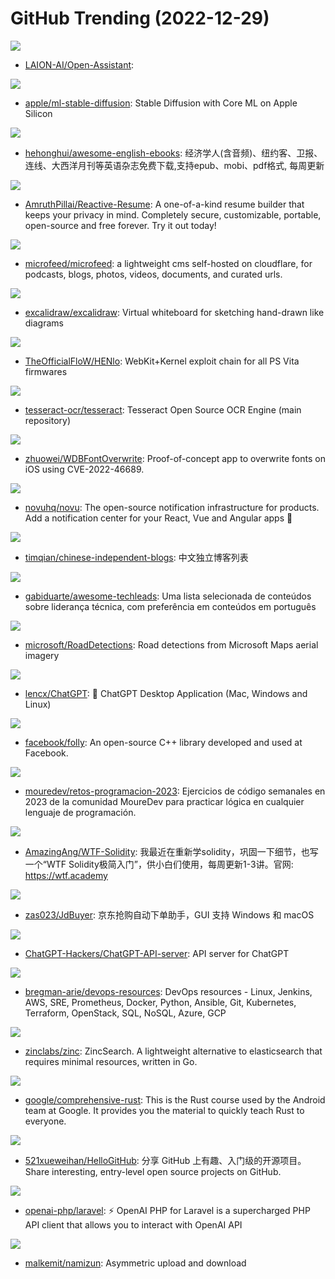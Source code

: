 # GitHub Trending (2022-12-29)

![](https://img.shields.io/badge/Python-New%20306-green?style=flat-square&logo=appveyor)
- [LAION-AI/Open-Assistant](https://github.com/LAION-AI/Open-Assistant): 

![](https://img.shields.io/badge/Python-New%2051-green?style=flat-square&logo=appveyor)
- [apple/ml-stable-diffusion](https://github.com/apple/ml-stable-diffusion): Stable Diffusion with Core ML on Apple Silicon

![](https://img.shields.io/badge/CSS-New%20311-green?style=flat-square&logo=appveyor)
- [hehonghui/awesome-english-ebooks](https://github.com/hehonghui/awesome-english-ebooks): 经济学人(含音频)、纽约客、卫报、连线、大西洋月刊等英语杂志免费下载,支持epub、mobi、pdf格式, 每周更新

![](https://img.shields.io/badge/TypeScript-New%20422-green?style=flat-square&logo=appveyor)
- [AmruthPillai/Reactive-Resume](https://github.com/AmruthPillai/Reactive-Resume): A one-of-a-kind resume builder that keeps your privacy in mind. Completely secure, customizable, portable, open-source and free forever. Try it out today!

![](https://img.shields.io/badge/JavaScript-New%20390-green?style=flat-square&logo=appveyor)
- [microfeed/microfeed](https://github.com/microfeed/microfeed): a lightweight cms self-hosted on cloudflare, for podcasts, blogs, photos, videos, documents, and curated urls.

![](https://img.shields.io/badge/TypeScript-New%20143-green?style=flat-square&logo=appveyor)
- [excalidraw/excalidraw](https://github.com/excalidraw/excalidraw): Virtual whiteboard for sketching hand-drawn like diagrams

![](https://img.shields.io/badge/JavaScript-New%2025-green?style=flat-square&logo=appveyor)
- [TheOfficialFloW/HENlo](https://github.com/TheOfficialFloW/HENlo): WebKit+Kernel exploit chain for all PS Vita firmwares

![](https://img.shields.io/badge/C%2B%2B-New%2038-green?style=flat-square&logo=appveyor)
- [tesseract-ocr/tesseract](https://github.com/tesseract-ocr/tesseract): Tesseract Open Source OCR Engine (main repository)

![](https://img.shields.io/badge/Swift-New%20100-green?style=flat-square&logo=appveyor)
- [zhuowei/WDBFontOverwrite](https://github.com/zhuowei/WDBFontOverwrite): Proof-of-concept app to overwrite fonts on iOS using CVE-2022-46689.

![](https://img.shields.io/badge/TypeScript-New%20655-green?style=flat-square&logo=appveyor)
- [novuhq/novu](https://github.com/novuhq/novu): The open-source notification infrastructure for products. Add a notification center for your React, Vue and Angular apps 🚀

![](https://img.shields.io/badge/JavaScript-New%20158-green?style=flat-square&logo=appveyor)
- [timqian/chinese-independent-blogs](https://github.com/timqian/chinese-independent-blogs): 中文独立博客列表

![](https://img.shields.io/badge/none-New%2027-green?style=flat-square&logo=appveyor)
- [gabiduarte/awesome-techleads](https://github.com/gabiduarte/awesome-techleads): Uma lista selecionada de conteúdos sobre liderança técnica, com preferência em conteúdos em português

![](https://img.shields.io/badge/none-New%2064-green?style=flat-square&logo=appveyor)
- [microsoft/RoadDetections](https://github.com/microsoft/RoadDetections): Road detections from Microsoft Maps aerial imagery

![](https://img.shields.io/badge/Rust-New%20296-green?style=flat-square&logo=appveyor)
- [lencx/ChatGPT](https://github.com/lencx/ChatGPT): 🤖 ChatGPT Desktop Application (Mac, Windows and Linux)

![](https://img.shields.io/badge/C%2B%2B-New%208-green?style=flat-square&logo=appveyor)
- [facebook/folly](https://github.com/facebook/folly): An open-source C++ library developed and used at Facebook.

![](https://img.shields.io/badge/none-New%2071-green?style=flat-square&logo=appveyor)
- [mouredev/retos-programacion-2023](https://github.com/mouredev/retos-programacion-2023): Ejercicios de código semanales en 2023 de la comunidad MoureDev para practicar lógica en cualquier lenguaje de programación.

![](https://img.shields.io/badge/Solidity-New%2093-green?style=flat-square&logo=appveyor)
- [AmazingAng/WTF-Solidity](https://github.com/AmazingAng/WTF-Solidity): 我最近在重新学solidity，巩固一下细节，也写一个“WTF Solidity极简入门”，供小白们使用，每周更新1-3讲。官网: https://wtf.academy

![](https://img.shields.io/badge/Python-New%20113-green?style=flat-square&logo=appveyor)
- [zas023/JdBuyer](https://github.com/zas023/JdBuyer): 京东抢购自动下单助手，GUI 支持 Windows 和 macOS

![](https://img.shields.io/badge/Go-New%2047-green?style=flat-square&logo=appveyor)
- [ChatGPT-Hackers/ChatGPT-API-server](https://github.com/ChatGPT-Hackers/ChatGPT-API-server): API server for ChatGPT

![](https://img.shields.io/badge/Groovy-New%2057-green?style=flat-square&logo=appveyor)
- [bregman-arie/devops-resources](https://github.com/bregman-arie/devops-resources): DevOps resources - Linux, Jenkins, AWS, SRE, Prometheus, Docker, Python, Ansible, Git, Kubernetes, Terraform, OpenStack, SQL, NoSQL, Azure, GCP

![](https://img.shields.io/badge/Go-New%2020-green?style=flat-square&logo=appveyor)
- [zinclabs/zinc](https://github.com/zinclabs/zinc): ZincSearch. A lightweight alternative to elasticsearch that requires minimal resources, written in Go.

![](https://img.shields.io/badge/Rust-New%20721-green?style=flat-square&logo=appveyor)
- [google/comprehensive-rust](https://github.com/google/comprehensive-rust): This is the Rust course used by the Android team at Google. It provides you the material to quickly teach Rust to everyone.

![](https://img.shields.io/badge/Python-New%2071-green?style=flat-square&logo=appveyor)
- [521xueweihan/HelloGitHub](https://github.com/521xueweihan/HelloGitHub): 分享 GitHub 上有趣、入门级的开源项目。Share interesting, entry-level open source projects on GitHub.

![](https://img.shields.io/badge/PHP-New%2058-green?style=flat-square&logo=appveyor)
- [openai-php/laravel](https://github.com/openai-php/laravel): ⚡️ OpenAI PHP for Laravel is a supercharged PHP API client that allows you to interact with OpenAI API

![](https://img.shields.io/badge/Python-New%2032-green?style=flat-square&logo=appveyor)
- [malkemit/namizun](https://github.com/malkemit/namizun): Asymmetric upload and download

